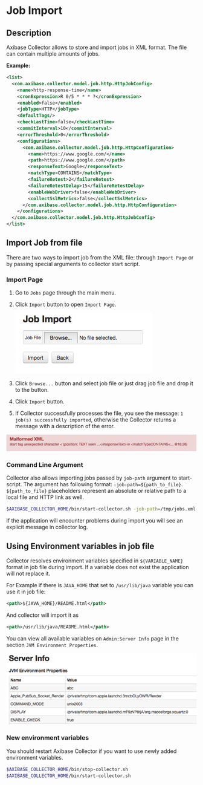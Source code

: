 # Job Import

## Description

Axibase Collector allows to store and import jobs in XML format. The file can contain multiple amounts of jobs.

**Example:**

```xml
<list>
  <com.axibase.collector.model.job.http.HttpJobConfig>
    <name>http-response-time</name>
    <cronExpression>R 0/5 * * * ?</cronExpression>
    <enabled>false</enabled>
    <jobType>HTTP</jobType>
    <defaultTags/>
    <checkLastTime>false</checkLastTime>
    <commitInterval>10</commitInterval>
    <errorThreshold>0</errorThreshold>
    <configurations>
      <com.axibase.collector.model.job.http.HttpConfiguration>
        <name>https://www.google.com/</name>
        <path>https://www.google.com/</path>
        <responseText>Google</responseText>
        <matchType>CONTAINS</matchType>
        <failureRetest>2</failureRetest>
        <failureRetestDelay>15</failureRetestDelay>
        <enableWebDriver>false</enableWebDriver>
        <collectSslMetrics>false</collectSslMetrics>
      </com.axibase.collector.model.job.http.HttpConfiguration>
    </configurations>
  </com.axibase.collector.model.job.http.HttpJobConfig>
</list>
```

## Import Job from file

There are two ways to import job from the XML file: through `Import Page` or by passing special arguments to collector start script.

### Import Page

1. Go to `Jobs` page through the main menu.

2. Click `Import` button to open `Import Page`.

   ![](./images/job_import.png)

3. Click `Browse...` button and select job file or just drag job file and drop it to the button.

4. Click `Import` button.

5. If Collector successfully processes the file, you see the message: `1 job(s) successfully imported`, otherwise the Collector returns a message with a description of the error.

![](./images/job_import_error_desc.png)

### Command Line Argument

Collector also allows importing jobs passed by `job-path` argument to start-script. The argument has following format: `-job-path=${path_to_file}`. `${path_to_file}` placeholders represent an absolute or relative path to a local file and HTTP link as well.

```bash
$AXIBASE_COLLECTOR_HOME/bin/start-collector.sh -job-path=/tmp/jobs.xml
```

If the application will encounter problems during import you will see an explicit message in collector log.

## Using Environment variables in job file

Collector resolves environment variables specified in `${VARIABLE_NAME}` format in job file during import. If a variable does not exist the application will not replace it.

For Example if there is `JAVA_HOME` that set to `/usr/lib/java` variable you can use it in job file:

```xml
<path>${JAVA_HOME}/README.html</path>
```

And collector will import it as

```xml
<path>/usr/lib/java/README.html</path>
```

You can view all available variables on `Admin:Server Info` page in the section `JVM Environment Properties`.

![](./images/admin_server_info_envs.png)

### New environment variables

You should restart Axibase Collector if you want to use newly added environment variables.

```bash
$AXIBASE_COLLECTOR_HOME/bin/stop-collector.sh
$AXIBASE_COLLECTOR_HOME/bin/start-collector.sh
```
